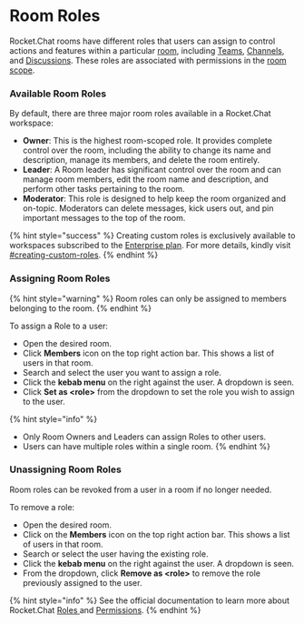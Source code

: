 # Room Roles

Rocket.Chat rooms have different roles that users can assign to control actions and features within a particular [room](./), including [Teams](teams/), [Channels](channels/), and [Discussions](discussions/). These roles are associated with permissions in the [room scope](../../workspace-administration/permissions/#scope-of-roles).

### Available Room Roles

By default, there are three major room roles available in a Rocket.Chat workspace:

* **Owner**: This is the highest room-scoped role. It provides complete control over the room, including the ability to change its name and description, manage its members, and delete the room entirely.
* **Leader**: A Room leader has significant control over the room and can manage room members, edit the room name and description, and perform other tasks pertaining to the room.
* **Moderator**: This role is designed to help keep the room organized and on-topic. Moderators can delete messages, kick users out, and pin important messages to the top of the room.

{% hint style="success" %}
Creating custom roles is exclusively available to workspaces subscribed to the [Enterprise plan](../../../readme/our-plans.md#enterprise-plan).  For more details, kindly visit [#creating-custom-roles](../../workspace-administration/permissions/#creating-custom-roles "mention").
{% endhint %}

### Assigning Room Roles

{% hint style="warning" %}
Room roles can only be assigned to members belonging to the room.
{% endhint %}

To assign a Role to a user:

* Open the desired room.
* Click **Members** icon on the top right action bar. This shows a list of users in that room.
* Search and select the user you want to assign a role.
* Click the **kebab menu** on the right against the user. A dropdown is seen.
* Click **Set as \<role>** from the dropdown to set the role you wish to assign to the user.

{% hint style="info" %}
* Only Room Owners and Leaders can assign Roles to other users.
* Users can have multiple roles within a single room.
{% endhint %}

### Unassigning Room Roles

Room roles can be revoked from a user in a room if no longer needed.

To remove a role:

* Open the desired room.
* &#x20;Click on the **Members** icon on the top right action bar. This shows a list of users in that room.
* Search or select the user having the existing role.
* Click the **kebab menu** on the right against the user. A dropdown is seen.
* From the dropdown, click **Remove as \<role>** to remove the role previously assigned to the user.

{% hint style="info" %}
See the official documentation to learn more about Rocket.Chat [Roles ](../../../setup-and-configure/roles-in-rocket.chat.md)and [Permissions](../../workspace-administration/permissions/).
{% endhint %}
